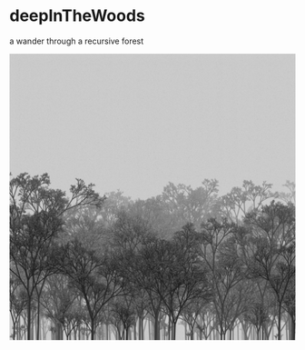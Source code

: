 # deepInTheWoods
a wander through a recursive forest

![alt text](deepinthewoods_0197.jpg "Description goes here")
